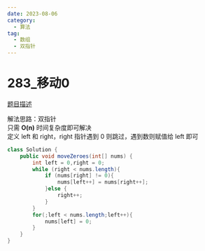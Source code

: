 ```yaml
---
date: 2023-08-06
category: 
  - 算法
tag: 
  - 数组
  - 双指针
---
```




# 283_移动0

<Badge text="简单" type="tip" vertical="middle" />

[题目描述](https://leetcode.cn/problems/move-zeroes/?envType=study-plan-v2&envId=leetcode-75)


解法思路：双指针    
只需 **O(n)** 时间复杂度即可解决  
定义 left 和 right，right 指针遇到 0 则跳过，遇到数则赋值给 left 即可  

```java
class Solution {
    public void moveZeroes(int[] nums) {
        int left = 0,right = 0;
        while (right < nums.length){
            if (nums[right] != 0){
                nums[left++] = nums[right++];
            }else {
                right++;
            }
        }
        for(;left < nums.length;left++){
            nums[left] = 0;
        }
    }
}
```